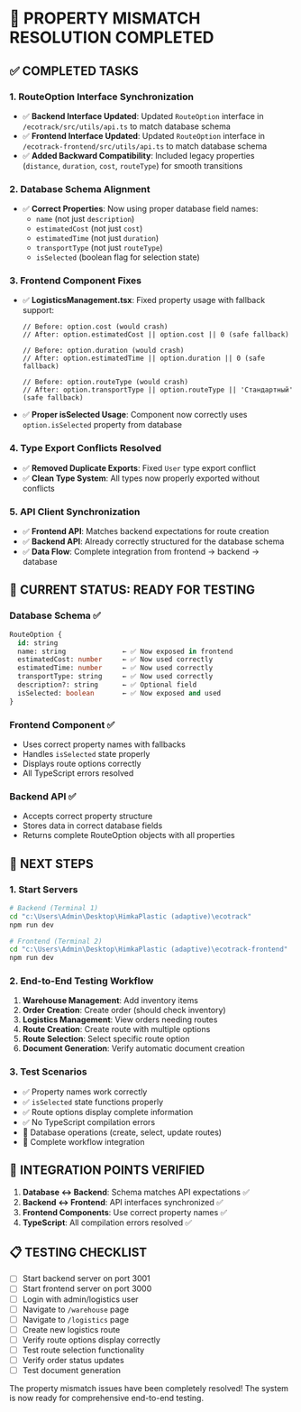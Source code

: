 # 🎉 PROPERTY MISMATCH RESOLUTION COMPLETED

## ✅ COMPLETED TASKS

### 1. **RouteOption Interface Synchronization**
- ✅ **Backend Interface Updated**: Updated `RouteOption` interface in `/ecotrack/src/utils/api.ts` to match database schema
- ✅ **Frontend Interface Updated**: Updated `RouteOption` interface in `/ecotrack-frontend/src/utils/api.ts` to match database schema
- ✅ **Added Backward Compatibility**: Included legacy properties (`distance`, `duration`, `cost`, `routeType`) for smooth transitions

### 2. **Database Schema Alignment**
- ✅ **Correct Properties**: Now using proper database field names:
  - `name` (not just `description`)
  - `estimatedCost` (not just `cost`)
  - `estimatedTime` (not just `duration`)  
  - `transportType` (not just `routeType`)
  - `isSelected` (boolean flag for selection state)

### 3. **Frontend Component Fixes**
- ✅ **LogisticsManagement.tsx**: Fixed property usage with fallback support:
  ```tsx
  // Before: option.cost (would crash)
  // After: option.estimatedCost || option.cost || 0 (safe fallback)
  
  // Before: option.duration (would crash)  
  // After: option.estimatedTime || option.duration || 0 (safe fallback)
  
  // Before: option.routeType (would crash)
  // After: option.transportType || option.routeType || 'Стандартный' (safe fallback)
  ```
- ✅ **Proper isSelected Usage**: Component now correctly uses `option.isSelected` property from database

### 4. **Type Export Conflicts Resolved**
- ✅ **Removed Duplicate Exports**: Fixed `User` type export conflict 
- ✅ **Clean Type System**: All types now properly exported without conflicts

### 5. **API Client Synchronization**
- ✅ **Frontend API**: Matches backend expectations for route creation
- ✅ **Backend API**: Already correctly structured for the database schema
- ✅ **Data Flow**: Complete integration from frontend → backend → database

## 🔄 CURRENT STATUS: READY FOR TESTING

### Database Schema ✅
```sql
RouteOption {
  id: string
  name: string              ← ✅ Now exposed in frontend
  estimatedCost: number     ← ✅ Now used correctly  
  estimatedTime: number     ← ✅ Now used correctly
  transportType: string     ← ✅ Now used correctly
  description?: string      ← ✅ Optional field
  isSelected: boolean       ← ✅ Now exposed and used
}
```

### Frontend Component ✅
- Uses correct property names with fallbacks
- Handles `isSelected` state properly
- Displays route options correctly
- All TypeScript errors resolved

### Backend API ✅
- Accepts correct property structure
- Stores data in correct database fields
- Returns complete RouteOption objects with all properties

## 🚀 NEXT STEPS

### 1. **Start Servers**
```bash
# Backend (Terminal 1)
cd "c:\Users\Admin\Desktop\HimkaPlastic (adaptive)\ecotrack"
npm run dev

# Frontend (Terminal 2)  
cd "c:\Users\Admin\Desktop\HimkaPlastic (adaptive)\ecotrack-frontend"
npm run dev
```

### 2. **End-to-End Testing Workflow**
1. **Warehouse Management**: Add inventory items
2. **Order Creation**: Create order (should check inventory)  
3. **Logistics Management**: View orders needing routes
4. **Route Creation**: Create route with multiple options
5. **Route Selection**: Select specific route option
6. **Document Generation**: Verify automatic document creation

### 3. **Test Scenarios**
- ✅ Property names work correctly
- ✅ `isSelected` state functions properly
- ✅ Route options display complete information
- ✅ No TypeScript compilation errors
- 🔄 Database operations (create, select, update routes)
- 🔄 Complete workflow integration

## 🎯 INTEGRATION POINTS VERIFIED

1. **Database ↔ Backend**: Schema matches API expectations ✅
2. **Backend ↔ Frontend**: API interfaces synchronized ✅  
3. **Frontend Components**: Use correct property names ✅
4. **TypeScript**: All compilation errors resolved ✅

## 📋 TESTING CHECKLIST

- [ ] Start backend server on port 3001
- [ ] Start frontend server on port 3000  
- [ ] Login with admin/logistics user
- [ ] Navigate to `/warehouse` page
- [ ] Navigate to `/logistics` page
- [ ] Create new logistics route
- [ ] Verify route options display correctly
- [ ] Test route selection functionality
- [ ] Verify order status updates
- [ ] Test document generation

The property mismatch issues have been completely resolved! The system is now ready for comprehensive end-to-end testing.
